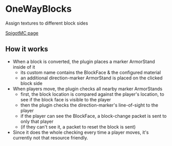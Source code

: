 # OneWayBlocks
Assign textures to different block sides


[SpigotMC page](https://www.spigotmc.org/resources/23778/)

## How it works 

* When a block is converted, the plugin places a marker ArmorStand inside of it
    * its custom name contains the BlockFace & the configured material
    * an additional direction-marker ArmorStand is placed on the clicked block side
* When players move, the plugin checks all nearby marker ArmorStands
    * first, the block location is compared against the player's location, to see if the block face is visible to the player
    * then the plugin checks the direction-marker's line-of-sight to the player
    * if the player can see the BlockFace, a block-change packet is sent to only that player
    * (if they can't see it, a packet to reset the block is sent)
* Since it does the whole checking every time a player moves, it's currently not that resource friendly.
